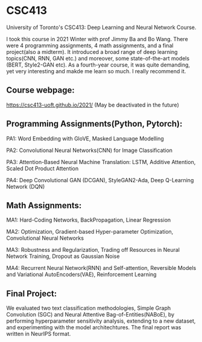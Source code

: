 # CSC413
University of Toronto's CSC413: Deep Learning and Neural Network Course. 

I took this course in 2021 Winter with prof Jimmy Ba and Bo Wang. There were 4 programming assignments, 4 math assignments, and a final project(also a midterm). It introduced a broad range of deep learning topics(CNN, RNN, GAN etc.) and moreover, some state-of-the-art models (BERT, Style2-GAN etc). As a fourth-year course, it was quite demanding, yet very interesting and makde me learn so much. I really recommend it. 

## Course webpage:
https://csc413-uoft.github.io/2021/  (May be deactivated in the future)



## Programming Assignments(Python, Pytorch):
PA1: Word Embedding with GloVE, Masked Language Modelling

PA2: Convolutional Neural Networks(CNN) for Image Classification

PA3: Attention-Based Neural Machine Translation: LSTM, Additive Attention, Scaled Dot Product Attention

PA4: Deep Convolutional GAN (DCGAN), StyleGAN2-Ada, Deep Q-Learning Network (DQN)


## Math Assignments:
MA1: Hard-Coding Networks, BackPropagation, Linear Regression

MA2: Optimization, Gradient-based Hyper-parameter Optimization, Convolutional Neural Networks

MA3: Robustness and Regularization, Trading off Resources in Neural Network Training, Dropout as Gaussian Noise

MA4: Recurrent Neural Network(RNN) and Self-attention, Reversible Models and Variational AutoEncoders(VAE), Reinforcement Learning

## Final Project: 

We evaluated two text classification methodologies, Simple Graph Convolution (SGC) and Neural Attentive Bag-of-Entities(NABoE), by performing hyperparameter sensitivity analysis, extending to a new dataset, and experimenting with the model architechtures. The final report was written in NeurIPS format. 

